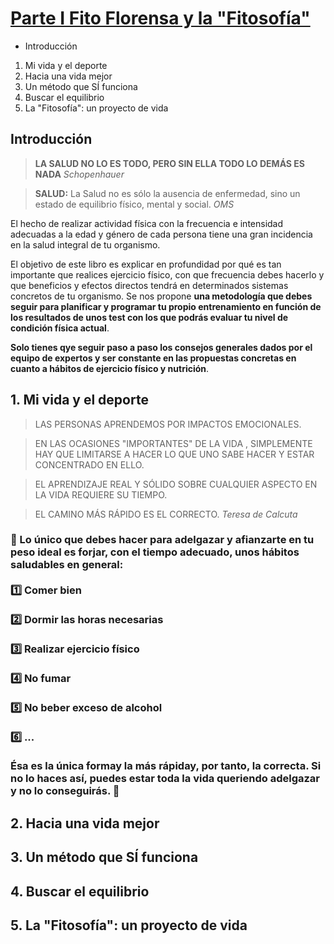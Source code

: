 

# [Parte I Fito Florensa y la "Fitosofía"](010-Consigue-el-cuerpo-que-quieres/01_ParteI.md)

* Introducción

1. Mi vida y el deporte
2. Hacia una vida mejor
3. Un método que SÍ funciona
4. Buscar el equilibrio
5. La "Fitosofía": un proyecto de vida

## Introducción

> **LA SALUD NO LO ES TODO, PERO SIN ELLA TODO LO DEMÁS ES NADA** *Schopenhauer*

> **SALUD:** La Salud no es sólo la ausencia de enfermedad, sino un estado de equilibrio físico, mental y social. *OMS*

El hecho de realizar actividad física con la frecuencia e intensidad adecuadas a la edad y género de cada persona tiene una gran incidencia en la salud integral de tu organismo.

El objetivo de este libro es explicar en profundidad por qué es tan importante que realices ejercicio físico, con que frecuencia debes hacerlo y que beneficios y efectos directos tendrá en determinados sistemas concretos de tu organismo. Se nos propone **una metodología que debes seguir para planificar y programar tu propio entrenamiento en función de los resultados de unos test con los que podrás evaluar tu nivel de condición física actual**.

**Solo tienes qye seguir paso a paso los consejos generales dados por el equipo de expertos y ser constante en las propuestas concretas en cuanto a hábitos de ejercicio físico y nutrición**.


## 1. Mi vida y el deporte

> LAS PERSONAS APRENDEMOS POR IMPACTOS EMOCIONALES.

> EN LAS OCASIONES "IMPORTANTES" DE LA VIDA , SIMPLEMENTE HAY QUE LIMITARSE A HACER LO QUE UNO SABE HACER Y ESTAR CONCENTRADO EN ELLO.

> EL APRENDIZAJE REAL Y SÓLIDO SOBRE CUALQUIER ASPECTO EN LA VIDA REQUIERE SU TIEMPO.

> EL CAMINO MÁS RÁPIDO ES EL CORRECTO. *Teresa de Calcuta*

### 🔴 Lo único que debes hacer para adelgazar y afianzarte en tu peso ideal es forjar, con el tiempo adecuado, unos hábitos saludables en general: <br><br> 1️⃣ Comer bien<br><br> 2️⃣ Dormir las horas necesarias<br><br> 3️⃣ Realizar ejercicio físico<br><br> 4️⃣ No fumar<br><br> 5️⃣ No beber exceso de alcohol<br><br> 6️⃣ ...<br><br> Ésa es la única formay la más rápiday, por tanto, la correcta. Si no lo haces así, puedes estar toda la vida queriendo adelgazar y no lo conseguirás. 🔴


## 2. Hacia una vida mejor
## 3. Un método que SÍ funciona
## 4. Buscar el equilibrio
## 5. La "Fitosofía": un proyecto de vida

